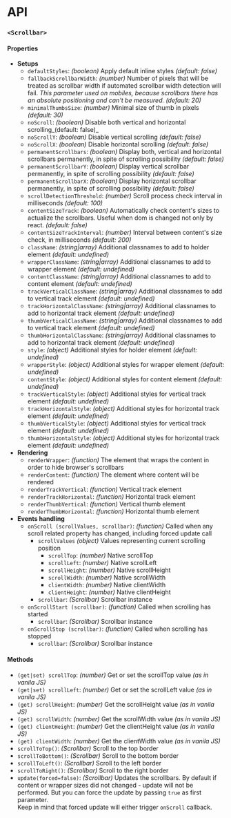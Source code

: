 # API

### `<Scrollbar>`
#### Properties
* **Setups**
    * `defaultStyles`: _(boolean)_ Apply default inline styles _(default: false)_
    * `fallbackScrollbarWidth`: _(number)_ Number of pixels that will be treated as scrollbar width if automated scrollbar width detection will fail. _This parameter used on mobiles, because scrollbars there has an absolute positioning and can't be measured._ _(default: 20)_
    * `minimalThumbsSize`: _(number)_ Minimal size of thumb in pixels _(default: 30)_
    * `noScroll`: _(boolean)_ Disable both vertical and horizontal scrolling_(default: false)_
    * `noScrollY`: _(boolean)_ Disable vertical scrolling _(default: false)_
    * `noScrollX`: _(boolean)_ Disable horizontal scrolling _(default: false)_
    * `permanentScrollbars`: _(boolean)_ Display both, vertical and horizontal scrollbars permanently, in spite of scrolling possibility _(default: false)_
    * `permanentScrollbarY`: _(boolean)_ Display vertical scrollbar permanently, in spite of scrolling possibility  _(default: false)_
    * `permanentScrollbarX`: _(boolean)_ Display horizontal scrollbar permanently, in spite of scrolling possibility  _(default: false)_
    * `scrollDetectionThreshold`: _(number)_ Scroll process check interval in milliseconds _(default: 100)_
    * `contentSizeTrack`: _(boolean)_ Automatically check content's sizes to actualize the scrollbars. Useful when dom is changed not only by react. _(default: false)_
    * `contentSizeTrackInterval`: _(number)_ Interval between content's size check, in milliseconds _(default: 200)_
    * `className`: _(string|array)_ Additional classnames to add to holder element _(default: undefined)_
    * `wrapperClassName`: _(string|array)_ Additional classnames to add to wrapper element _(default: undefined)_
    * `contentClassName`: _(string|array)_ Additional classnames to add to content element _(default: undefined)_
    * `trackVerticalClassName`: _(string|array)_ Additional classnames to add to vertical track element _(default: undefined)_
    * `trackHorizontalClassName`: _(string|array)_ Additional classnames to add to horizontal track element _(default: undefined)_
    * `thumbVerticalClassName`: _(string|array)_ Additional classnames to add to vertical track element _(default: undefined)_
    * `thumbHorizontalClassName`: _(string|array)_ Additional classnames to add to horizontal track element _(default: undefined)_
    * `style`: _(object)_ Additional styles for holder element _(default: undefined)_
    * `wrapperStyle`: _(object)_ Additional styles for wrapper element _(default: undefined)_
    * `contentStyle`: _(object)_ Additional styles for content element _(default: undefined)_
    * `trackVerticalStyle`: _(object)_ Additional styles for vertical track element _(default: undefined)_
    * `trackHorizontalStyle`: _(object)_ Additional styles for horizontal track element _(default: undefined)_
    * `thumbVerticalStyle`: _(object)_ Additional styles for vertical track element _(default: undefined)_
    * `thumbHorizontalStyle`: _(object)_ Additional styles for horizontal track element _(default: undefined)_
* **Rendering**
    * `renderWrapper`: _(function)_ The element that wraps the content in order to hide browser's scrollbars
    * `renderContent`: _(function)_ The element where content will be rendered
    * `renderTrackVertical`: _(function)_ Vertical track element
    * `renderTrackHorizontal`: _(function)_ Horizontal track element
    * `renderThumbVertical`: _(function)_ Vertical thumb element
    * `renderThumbHorizontal`: _(function)_ Horizontal thumb element
* **Events handling**
    * `onScroll (scrollValues, scrollbar)`: _(function)_ Called when any scroll related property has changed, including forced update call
        * `scrollValues`  _(object)_ Values representing current scrolling position
            * `scrollTop`: _(number)_ Native scrollTop
            * `scrollLeft`: _(number)_ Native scrollLeft
            * `scrollHeight`: _(number)_ Native scrollHeight
            * `scrollWidth`: _(number)_ Native scrollWidth
            * `clientWidth`: _(number)_ Native clientWidth
            * `clientHeight`: _(number)_ Native clientHeight
        * `scrollbar`: _(Scrollbar)_ Scrollbar instance
    * `onScrollStart (scrollbar)`: _(function)_ Called when scrolling has started
        * `scrollbar`: _(Scrollbar)_ Scrollbar instance
    * `onScrollStop (scrollbar)`: _(function)_ Called when scrolling has stopped
        * `scrollbar`: _(Scrollbar)_ Scrollbar instance


#### Methods
* `(get|set) scrollTop`: _(number)_ Get or set the scrollTop value _(as in vanila JS)_
* `(get|set) scrollLeft`: _(number)_ Get or set the scrollLeft value _(as in vanila JS)_
* `(get) scrollHeight`: _(number)_ Get the scrollHeight value _(as in vanila JS)_
* `(get) scrollWidth`: _(number)_ Get the scrollWidth value _(as in vanila JS)_
* `(get) clientHeight`: _(number)_ Get the clientHeight value _(as in vanila JS)_
* `(get) clientWidth`: _(number)_ Get the clientWidth value _(as in vanila JS)_
* `scrollToTop()`: _(Scrollbar)_ Scroll to the top border
* `scrollToBottom()`: _(Scrollbar)_ Scroll to the bottom border
* `scrollToLeft()`: _(Scrollbar)_ Scroll to the left border
* `scrollToRight()`: _(Scrollbar)_ Scroll to the right border
* `update(forced=false)`: _(Scrollbar)_ Updates the scrollbars. By default if content or wrapper sizes did not changed - update will not be performed. But you can force the update by passing `true` as first parameter.  
Keep in mind that forced update will either trigger `onScroll` callback.  
